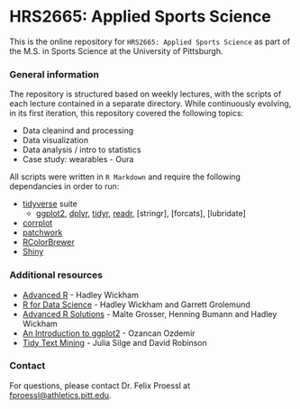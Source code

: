 # HRS2665: Applied Sports Science
This is the online repository for `HRS2665: Applied Sports Science` as part of the M.S. in Sports Science at the University of Pittsburgh.

### General information

The repository is structured based on weekly lectures, with the scripts of each lecture contained in a separate directory. While continuously evolving, in its first iteration, this repository covered the following topics:

- Data cleanind and processing
- Data visualization
- Data analysis / intro to statistics
- Case study: wearables - Oura

All scripts were written in `R Markdown` and require the following dependancies in order to run:

- [tidyverse](https://cran.r-project.org/web/packages/tidyverse/index.html) suite
  - [ggplot2](https://cran.r-project.org/web/packages/ggplot2/index.html), [dplyr](https://cran.r-project.org/web/packages/dplyr/index.html), [tidyr](https://cran.r-project.org/web/packages/tidyr/index.html), [readr](https://cran.r-project.org/web/packages/readr/index.html), [stringr], [forcats], [lubridate]
- [corrplot](https://cran.r-project.org/web/packages/corrplot/vignettes/corrplot-intro.html)
- [patchwork](https://cran.r-project.org/web/packages/patchwork/index.html)
- [RColorBrewer](https://cran.r-project.org/web/packages/RColorBrewer/index.html)
- [Shiny](https://cran.r-project.org/web/packages/shiny/index.html)


### Additional resources

- [Advanced R](https://adv-r.hadley.nz/) - Hadley Wickham
- [R for Data Science](https://r4ds.had.co.nz/) - Hadley Wickham and Garrett Grolemund
- [Advanced R Solutions](https://advanced-r-solutions.rbind.io/) - Malte Grosser, Henning Bumann and Hadley Wickham
- [An Introduction to ggplot2](https://bookdown.org/ozancanozdemir/introduction-to-ggplot2/) - Ozancan Ozdemir
- [Tidy Text Mining](https://www.tidytextmining.com/) - Julia Silge and David Robinson


### Contact

For questions, please contact Dr. Felix Proessl at fproessl@athletics.pitt.edu.
